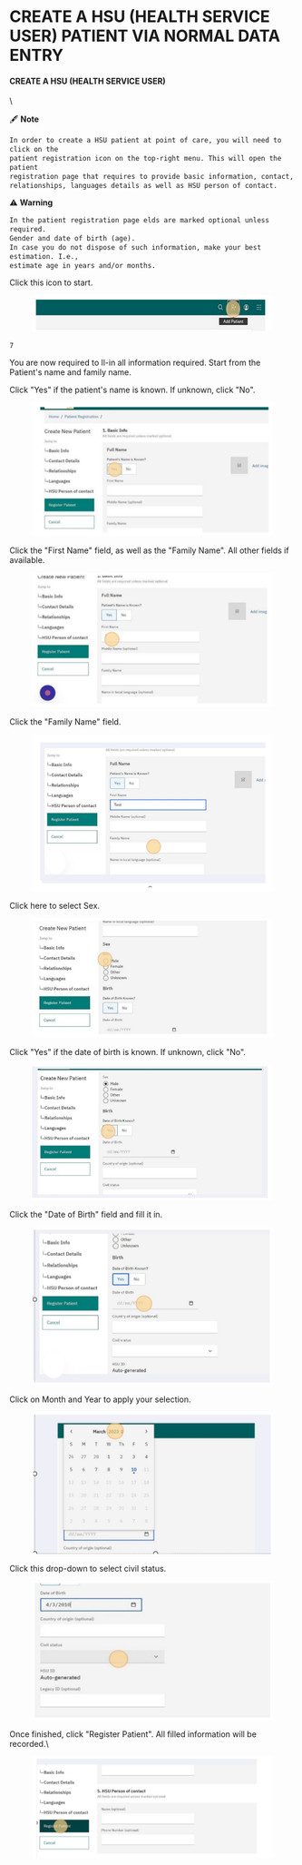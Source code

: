# CREATE A HSU (HEALTH SERVICE USER) PATIENT VIA NORMAL DATA ENTRY

#### CREATE A HSU (HEALTH SERVICE USER)

\


🖋 **Note**

```
In order to create a HSU patient at point of care, you will need to click on the
patient registration icon on the top-right menu. This will open the patient
registration page that requires to provide basic information, contact,
relationships, languages details as well as HSU person of contact.
```

⚠ **Warning**

```
In the patient registration page elds are marked optional unless required.
Gender and date of birth (age).
In case you do not dispose of such information, make your best estimation. I.e.,
estimate age in years and/or months.
```

Click this icon to start.

<figure><img src="../../../.gitbook/assets/image (3) (1).png" alt=""><figcaption></figcaption></figure>

```
7
```

You are now required to ll-in all information required. Start from the Patient's name and family name.

Click "Yes" if the patient's name is known. If unknown, click "No".

<figure><img src="../../../.gitbook/assets/image (4).png" alt=""><figcaption></figcaption></figure>

Click the "First Name" field, as well as the "Family Name". All other fields if available.

<figure><img src="../../../.gitbook/assets/image (5).png" alt=""><figcaption></figcaption></figure>

Click the "Family Name" field.

<figure><img src="../../../.gitbook/assets/image (6).png" alt=""><figcaption></figcaption></figure>

Click here to select Sex.

<figure><img src="../../../.gitbook/assets/image (7).png" alt=""><figcaption></figcaption></figure>

Click "Yes" if the date of birth is known. If unknown, click "No".

<figure><img src="../../../.gitbook/assets/image (8).png" alt=""><figcaption></figcaption></figure>



Click the "Date of Birth" field and fill it in.

<figure><img src="../../../.gitbook/assets/image (9).png" alt=""><figcaption></figcaption></figure>

Click on Month and Year to apply your selection.

<figure><img src="../../../.gitbook/assets/image (10).png" alt=""><figcaption></figcaption></figure>

Click this drop-down to select civil status.

<figure><img src="../../../.gitbook/assets/image (12).png" alt=""><figcaption></figcaption></figure>



Once finished, click "Register Patient". All filled information will be recorded.\


<figure><img src="../../../.gitbook/assets/image (14).png" alt=""><figcaption></figcaption></figure>
